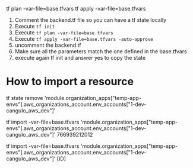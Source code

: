 tf plan -var-file=base.tfvars
tf apply -var-file=base.tfvars 

1. Comment the backend.tf file so you can have a tf state locally
2. Execute `tf init`
3. Execute `tf plan -var-file=base.tfvars`
4. Execute `tf apply -var-file=base.tfvars -auto-approve`
5. uncomment the backend.tf
6. Make sure all the parameters match the one defined in the base.tfvars
7. execute again tf init and answer yes to copy the state



# How to import a resource



tf state remove 'module.organization_apps["temp-app-envs"].aws_organizations_account.env_accounts["1-dev-cangulo_aws_dev"]'

tf import -var-file=base.tfvars 'module.organization_apps["temp-app-envs"].aws_organizations_account.env_accounts["1-dev-cangulo_aws_dev"]' 766939212012

tf import -var-file=base.tfvars 'module.organization_apps["temp-app-envs"].aws_organizations_account.env_accounts["1-dev-cangulo_aws_dev"]'     [ID]